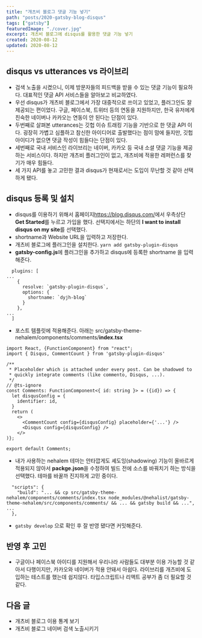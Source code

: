 ```yaml
---
title: "개츠비 블로그 댓글 기능 넣기"
path: "posts/2020-gatsby-blog-disqus"
tags: ["gatsby"]
featuredImage: "./cover.jpg"
excerpt: 개츠비 블로그에 disqus를 활용한 댓글 기능 넣기
created: 2020-08-12
updated: 2020-08-12
---
```


## disqus vs utterances vs 라이브리
- 검색 노출을 시켰으니, 이제 방문자들의 피드백을 받을 수 있는 댓글 기능이 필요하다. 대표적인 댓글 API 서비스들을 알아보고 비교하였다.
- 우선 disqus가 개츠비 블로그에서 가장 대중적으로 쓰이고 있었고, 플러그인도 잘 제공되는 편이었다. 구글, 페이스북, 트위터 등의 연동을 지원하지만, 한국 유저에게 친숙한 네이버나 카카오는 연동이 안 된다는 단점이 있다.
- 두번째로 살펴본 utterances는 깃헙 이슈 트래킹 기능을 기반으로 한 댓글 API 이다. 굉장히 가볍고 심플하고 참신한 아이디어로 출발했다는 점이 맘에 들지만, 깃헙 아이디가 없으면 댓글 작성이 힘들다는 단점이 있다.
- 세번째로 국내 서비스인 라이브리는 네이버, 카카오 등 국내 소셜 댓글 기능을 제공하는 서비스이다. 하지만 개츠비 플러그인이 없고, 개츠비에 적용한 레퍼런스를 찾기가 매우 힘들다.
- 세 가지 API를 놓고 고민한 결과 disqus가 현재로서는 도입이 무난할 것 같아 선택하게 됐다.

## disqus 등록 및 설치
- disqus를 이용하기 위해서 홈페이지<https://blog.disqus.com/>에서 우측상단 **Get Started**를 누르고 가입을 했다. 선택지에서는 하단의 **I want to install disqus on my site**를 선택했다.
- shortname과 Website URL을 입력하고 저장한다.
- 개츠비 블로그에 플러그인을 설치한다. ``` yarn add gatsby-plugin-disqus ```
-  **gatsby-config.js**에 플러그인을 추가하고 disqus에 등록한 shortname 을 입력해준다.

```
  plugins: [
...
    {
      resolve: `gatsby-plugin-disqus`,
      options: {
        shortname: `dyjh-blog`
      }
    },
...
  ]
```

- 포스트 템플릿에 적용해준다. 아래는 src/gatsby-theme-nehalem/components/comments/**index.tsx**

```
import React, {FunctionComponent} from "react";
import { Disqus, CommentCount } from 'gatsby-plugin-disqus'

/**
 * Placeholder which is attached under every post. Can be shadowed to
 * quickly integrate comments (like commento, Disqus, ...).
 */
// @ts-ignore
const Comments: FunctionComponent<{ id: string }> = ({id}) => {
  let disqusConfig = {
    identifier: id,
  }
  return (
    <>
      <CommentCount config={disqusConfig} placeholder={'...'} />
      <Disqus config={disqusConfig} />
    </>
)};

export default Comments;
```

- 내가 사용하는 nehalem 테마는 안타깝게도 셰도잉(shadowing) 기능이 올바르게 적용되지 않아서 **packge.json**을 수정하여 빌드 전에 소스를 바꿔치기 하는 방식을 선택했다. 테마를 바꿀까 진지하게 고민 중이다.

```
  "scripts": {
    "build": "... && cp src/gatsby-theme-nehalem/components/comments/index.tsx node_modules/@nehalist/gatsby-theme-nehalem/src/components/comments/ && ... && gatsby build && ...",
...
  },
```

- ```gatsby develop``` 으로 확인 후 잘 반영 됐다면 커밋해준다.

## 반영 후 고민
- 구글이나 페이스북 아이디를 지원해서 우리나라 사람들도 대부분 이용 가능할 것 같아서 다행이지만, 카카오와 네이버가 적용 안돼서 아쉽다. 라이브리를 개츠비에 도입하는 테스트를 했는데 쉽지않다. 타입스크립트나 리액트 공부가 좀 더 필요할 것 같다.

## 다음 글
- 개츠비 블로그 이용 통계 보기
- 개츠비 블로그 네이버 검색 노출시키기